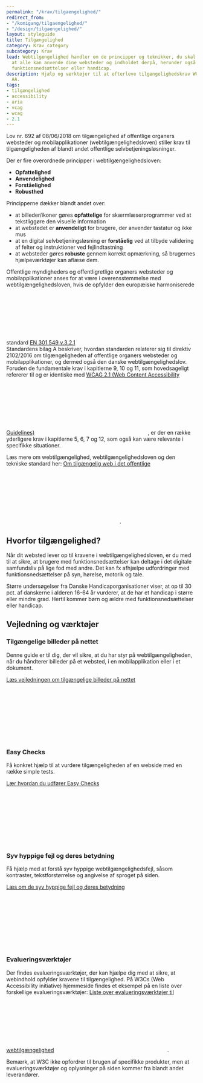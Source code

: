 ```yaml
---
permalink: "/krav/tilgaengelighed/"
redirect_from:
- "/komigang/tilgaengelighed/"
- "/design/tilgaengelighed/"
layout: styleguide
title: Tilgængelighed
category: Krav_category
subcategory: Krav
lead: Webtilgængelighed handler om de principper og teknikker, du skal følge, for
  at alle kan anvende dine websteder og indholdet derpå, herunder også brugere med
  funktionsnedsættelser eller handicap.
description: Hjælp og værktøjer til at efterleve tilgængelighedskrav WCAG 2.1 level
  AA.
tags:
- tilgængelighed
- accessibility
- aria
- vcag
- wcag
- 2.1
---
```


Lov nr. 692 af 08/06/2018 om tilgængelighed af offentlige organers websteder og mobilapplikationer (webtilgængelighedsloven) stiller krav til tilgængeligheden af blandt andet offentlige selvbetjeningsløsninger. 

Der er fire overordnede principper i webtilgængelighedsloven:

- <strong>Opfattelighed</strong>
- <strong>Anvendelighed</strong>
- <strong>Forståelighed</strong>
- <strong>Robusthed</strong>

Principperne dækker blandt andet over:

- at billeder/ikoner gøres <strong>opfattelige</strong> for skærmlæserprogrammer ved at tekstliggøre den visuelle information 
- at webstedet er <strong>anvendeligt</strong> for brugere, der anvender tastatur og ikke mus 
- at en digital selvbetjeningsløsning er <strong>forståelig</strong> ved at tilbyde validering af felter og instruktioner ved fejlindtastning 
- at websteder gøres <strong>robuste</strong> gennem korrekt opmærkning, så brugernes hjælpeværktøjer kan aflæse dem. 

Offentlige myndigheders og offentligretlige organers websteder og mobilapplikationer anses for at være i overensstemmelse med webtilgængelighedsloven, hvis de opfylder den europæiske harmoniserede standard <a href="https://www.etsi.org/deliver/etsi_en/301500_301599/301549/03.02.01_60/en_301549v030201p.pdf" class="icon-link" target="_blank">EN 301 549 v.3.2.1<svg class="icon-svg" focusable="false" aria-hidden="true" tabindex="-1"><use xlink:href="#open-in-new"></use></svg></a>. Standardens bilag A beskriver, hvordan standarden relaterer sig til direktiv 2102/2016 om tilgængeligheden af offentlige organers websteder og mobilapplikationer, og dermed også den danske webtilgængelighedslov. Foruden de fundamentale krav i kapitlerne 9, 10 og 11, som hovedsageligt refererer til og er identiske med <a href="https://www.w3.org/Translations/WCAG21-da/" class="icon-link" target="_blank">WCAG 2.1 (Web Content Accessibility Guidelines)<svg class="icon-svg" focusable="false" aria-hidden="true" tabindex="-1"><use xlink:href="#open-in-new"></use></svg></a>, er der en række yderligere krav i kapitlerne 5, 6, 7 og 12, som også kan være relevante i specifikke situationer. 

Læs mere om webtilgængelighed, webtilgængelighedsloven og den tekniske standard her: <a href="https://digst.dk/digital-service/webtilgaengelighed/" class="icon-link" target="_blank">Om tilgængelig web i det offentlige<svg class="icon-svg" focusable="false" aria-hidden="true" tabindex="-1"><use xlink:href="#open-in-new"></use></svg></a>.

## Hvorfor tilgængelighed? 

Når dit websted lever op til kravene i webtilgængelighedsloven, er du med til at sikre, at brugere med funktionsnedsættelser kan deltage i det digitale samfundsliv på lige fod med andre. Det kan fx afhjælpe udfordringer med funktionsnedsættelser på syn, hørelse, motorik og tale. 

Større undersøgelser fra Danske Handicaporganisationer viser, at op til 30 pct. af danskerne i alderen 16-64 år vurderer, at de har et handicap i større eller mindre grad. Hertil kommer børn og ældre med funktionsnedsættelser eller handicap. 

## Vejledning og værktøjer 

### Tilgængelige billeder på nettet 

Denne guide er til dig, der vil sikre, at du har styr på webtilgængeligheden, når du håndterer billeder på et websted, i en mobilapplikation eller i et dokument. 

<a href="https://digst.dk/digital-service/webtilgaengelighed/vejledning/tilgaengelige-billeder-paa-nettet/" class="icon-link" target="_blank">Læs vejledningen om tilgængelige billeder på nettet<svg class="icon-svg" focusable="false" aria-hidden="true" tabindex="-1"><use xlink:href="#open-in-new"></use></svg></a>

### Easy Checks 

Få konkret hjælp til at vurdere tilgængeligheden af en webside med en række simple tests. 

<a href="https://digst.dk/digital-service/webtilgaengelighed/vejledning/easy-checks/" class="icon-link" target="_blank">Lær hvordan du udfører Easy Checks<svg class="icon-svg" focusable="false" aria-hidden="true" tabindex="-1"><use xlink:href="#open-in-new"></use></svg></a>

### Syv hyppige fejl og deres betydning 

Få hjælp med at forstå syv hyppige webtilgængelighedsfejl, såsom kontraster, tekstforstørrelse og angivelse af sproget på siden. 

<a href="https://digst.dk/digital-service/webtilgaengelighed/vejledning/syv-hyppige-fejl-og-deres-betydning/" class="icon-link" target="_blank">Læs om de syv hyppige fejl og deres betydning<svg class="icon-svg" focusable="false" aria-hidden="true" tabindex="-1"><use xlink:href="#open-in-new"></use></svg></a>

### Evalueringsværktøjer

Der findes evalueringsværktøjer, der kan hjælpe dig med at sikre, at webindhold opfylder kravene til tilgængelighed. På W3Cs (Web Accessibility initiative) hjemmeside findes et eksempel på en liste over forskellige evalueringsværktøjer: <a href="https://www.w3.org/WAI/ER/tools/" class="icon-link" target="_blank">Liste over evalueringsværktøjer til webtilgængelighed<svg class="icon-svg" focusable="false" aria-hidden="true" tabindex="-1"><use xlink:href="#open-in-new"></use></svg></a>.

Bemærk, at W3C ikke opfordrer til brugen af specifikke produkter, men at evalueringsværktøjer og oplysninger på siden kommer fra blandt andet leverandører.
